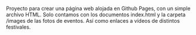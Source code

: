 Proyecto para crear una página web alojada en Github Pages, con un simple archivo HTML. 
Solo contamos con los documentos index.html y la carpeta /images de las fotos de eventos. Así como enlaces a vídeos de distintos festivales. 
